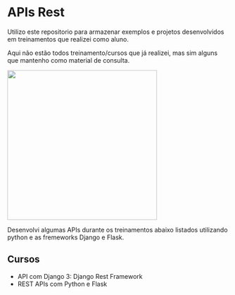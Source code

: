 # APIs Rest

<p> Utilizo este repositorio para armazenar exemplos e projetos desenvolvidos em treinamentos que realizei como aluno. </p>
<p> Aqui não estão todos treinamento/cursos que já realizei, mas sim alguns que mantenho como material de consulta. </p>

<img src='https://www.elemental.co.za/cms/resources/uploads/blog/86/926f6aaba773.png' width='340'/>
<p>Desenvolvi algumas APIs durante os treinamentos abaixo listados utilizando python e as fremeworks Django e Flask.</p>

## Cursos

<ul>
<li>API com Django 3: Django Rest Framework</li>
<li>REST APIs com Python e Flask</li>


</ul>
